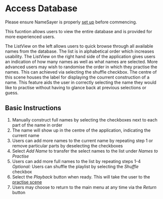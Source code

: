 # Access Database
Please ensure NameSayer is properly [set up](https://github.com/jordansimsmith/namesayer-part03/blob/master/Manual/SetUp.md) before commencing.

This fucntion allows users to view the entire database and is provided for more experienced users.

The ListView on the left allows users to quick browse through all available names from the database. The list is in alphabetical order which increases usability. The ListView on the right hand side of the application gives users an indication of how many names as well as what names are selected. More advanced users may wish to randomise the order in which they practise the names. This can achieved via selecting the shuffle checkbox. The centre of this scene houses the label for displaying the courrent construction of a name. This feature aids the user in correctly selecting the name they would like to practise without having to glance back at previous selections or guess.

## Basic Instructions

1. Manually construct full names by selecting the checkboxes next to each part of the name in order
2. The name will show up in the centre of the application, indicating the current name
3. Users can add more names to the current name by repeating step 1 or remove particular parts by deselecting the checkboxes
4. Select *Add Name* to transfer the select names to the list under *Names to Practise*
5. Users can add more full names to the list by repeating steps 1-4
*Optional:* Users can shuffle the playlist by selecting the *Shuffle* checkbox
6. Select the *Playback* button when ready. This will take the user to the [practise scene](https://github.com/jordansimsmith/namesayer-part03/blob/master/manual/practice.md)
7. Users may choose to return to the main menu at any time via the *Return* button

